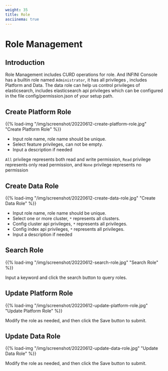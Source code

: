 ```yaml
---
weight: 35
title: Role
asciinema: true
---
```


# Role Management

## Introduction

Role Management includes CURD operations for role. And INFINI Console has a builtin role named
`Administrator`, it has all privileges , includes Platform and Data. The data role can help us control privileges of elasticsearch,
includes elasticsearch api privileges which can be configured in the file config/permission.json of your setup path.

## Create Platform Role

{{% load-img "/img/screenshot/20220612-create-platform-role.jpg" "Create Platform Role" %}}

- Input role name, role name should be unique.
- Select feature privileges, can not be empty.
- Input a description if needed

`All` privilege represents both read and write permission, `Read`
privilege represents only read permission, and `None` privilege represents
no permission

## Create Data Role

{{% load-img "/img/screenshot/20220612-create-data-role.jpg" "Create Data Role" %}}

- Input role name, role name should be unique.
- Select one or more cluster, `*` represents all clusters.
- Config cluster api privileges, `*` represents all privileges.
- Config index api privileges, `*` represents all privileges.
- Input a description if needed

## Search Role

{{% load-img "/img/screenshot/20220612-search-role.jpg" "Search Role" %}}

Input a keyword and click the search button to query roles.

## Update Platform Role

{{% load-img "/img/screenshot/20220612-update-platform-role.jpg" "Update Platform Role" %}}

Modify the role as needed, and then click the Save button to submit.

## Update Data Role

{{% load-img "/img/screenshot/20220612-update-data-role.jpg" "Update Data Role" %}}

Modify the role as needed, and then click the Save button to submit.
